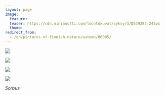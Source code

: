 ```yaml
---
layout: page
image:
  feature:
  teaser: https://cdn.minimuutti.com/luontokuvat/syksy/3/DS39282-245px.jpg
  thumb:
redirect_from:
  - /en/pictures-of-finnish-nature/autumn/00085/
---
```


![](https://cdn.minimuutti.com/luontokuvat/syksy/3/DS39302-800px.jpg)

![](https://cdn.minimuutti.com/luontokuvat/syksy/3/DS39278-800px.jpg)

![](https://cdn.minimuutti.com/luontokuvat/syksy/3/DS39284-800px.jpg)

![](https://cdn.minimuutti.com/luontokuvat/syksy/3/DS39282-800px.jpg)

*Sorbus*
